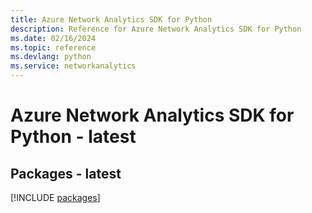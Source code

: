 ```yaml
---
title: Azure Network Analytics SDK for Python
description: Reference for Azure Network Analytics SDK for Python
ms.date: 02/16/2024
ms.topic: reference
ms.devlang: python
ms.service: networkanalytics
---
```

# Azure Network Analytics SDK for Python - latest
## Packages - latest
[!INCLUDE [packages](network-analytics-index.md)]